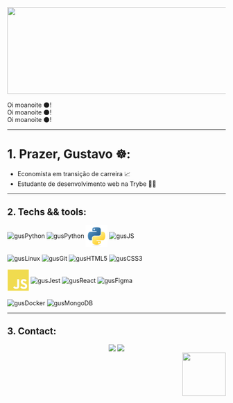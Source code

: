   <div style="display: inline_block" align="center"><img src="https://media.giphy.com/media/IdMG2hVBohOuAggLX4/giphy.gif" height="200" width="700"/>
  </div>


Oi moanoite 🌑!
</br>
Oi moanoite 🌑!
</br>
Oi moanoite 🌑!

<hr>

# 1. Prazer, Gustavo ☸️:
* Economista em transição de carreira 📈
* Estudante de desenvolvimento web na Trybe 👨‍💻

<hr>

## 2. Techs && tools:

<div style="display: inline_block">
  <img src="https://cdn.jsdelivr.net/gh/devicons/devicon/icons/mysql/mysql-original-wordmark.svg" align="center" alt="gusPython" height="50" width="50"/>
  <img src="https://cdn.jsdelivr.net/gh/devicons/devicon/icons/trello/trello-plain-wordmark.svg" align="center" alt="gusPython" height="50" width="50"/>
  <img src="https://raw.githubusercontent.com/devicons/devicon/master/icons/python/python-original.svg" align="center" alt="gusPython" height="50" width="50"/>
  <img src="https://cdn.jsdelivr.net/gh/devicons/devicon/icons/postgresql/postgresql-original-wordmark.svg" align="center" alt="gusJS" height="50"       width="50"/>     
  </br>
  </br>
  <img src="https://cdn.jsdelivr.net/gh/devicons/devicon/icons/linux/linux-original.svg" align="center" alt="gusLinux" height="50" width="50"/>
  <img src="https://cdn.jsdelivr.net/gh/devicons/devicon/icons/git/git-plain-wordmark.svg" align="center" alt="gusGit" height="50" width="50"/>
  <img src="https://cdn.jsdelivr.net/gh/devicons/devicon/icons/html5/html5-plain-wordmark.svg" align="center" alt="gusHTML5" height="50" width="50"/>
  <img src="https://cdn.jsdelivr.net/gh/devicons/devicon/icons/css3/css3-plain-wordmark.svg" align="center" alt="gusCSS3" height="50" width="50"/>
  </br>
  </br>
  <img src="https://raw.githubusercontent.com/devicons/devicon/master/icons/javascript/javascript-plain.svg" align="center" alt="gusJS" height="50"       width="50"/>
  <img src="https://cdn.jsdelivr.net/gh/devicons/devicon/icons/jest/jest-plain.svg" align="center" alt="gusJest" height="50" width="50"/>
  <img src="https://cdn.jsdelivr.net/gh/devicons/devicon/icons/react/react-original-wordmark.svg" align="center" alt="gusReact" height="50" width="50"/>
  <img src="https://cdn.jsdelivr.net/gh/devicons/devicon/icons/figma/figma-original.svg" align="center" alt="gusFigma" height="50" width="50"/>
  </br>
  </br>
  <img src="https://cdn.jsdelivr.net/gh/devicons/devicon/icons/docker/docker-original.svg"  align="center" alt="gusDocker" height="50" width="50"/>
  <img src="https://cdn.jsdelivr.net/gh/devicons/devicon/icons/mongodb/mongodb-original-wordmark.svg" align="center" alt="gusMongoDB" height="50" width="50" />
  </div>
  
  <hr>
  
  ## 3. Contact:
  <div style="display: inline_block" align="center">
  <a href = "mailto:gfarossin@gmail.com"><img src="https://img.shields.io/badge/-Gmail-%23333?style=for-the-badge&logo=gmail&logoColor=red" target="_blank"></a>
  <a href="https://www.linkedin.com/in/gustavo-rossin" target="_blank"><img src="https://img.shields.io/badge/-LinkedIn-%230077B5?style=for-the-badge&logo=linkedin&logoColor=white" target="_blank"></a>
  </div>
    <div style="display: inline_block" align="right"><img src="https://media.giphy.com/media/vqxviVfqGAa14SgeiC/giphy.gif" height="100" width="100"/>
  </div>


